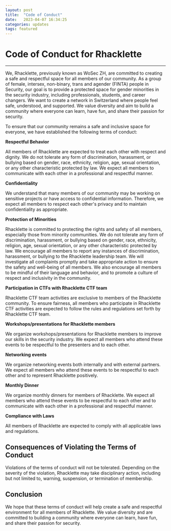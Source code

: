 ```yaml
---
layout: post
title:  "Code of Conduct"
date:   2023-04-07 16:34:25
categories: updates
tags: featured
---
```

# Code of Conduct for Rhacklette #
 - - - -
We, Rhacklette, previously known as WoSec ZH, are committed to creating a safe and respectful space for all members of our community. As a group of female, intersex, non-binary, trans and agender (FINTA) people in Security, our goal is to provide a protected space for gender minorities in the security industry, including professionals, students, and career changers. We want to create a network in Switzerland where people feel safe, understood, and supported. We value diversity and aim to build a community where everyone can learn, have fun, and share their passion for security.

To ensure that our community remains a safe and inclusive space for everyone, we have established the following terms of conduct:

**Respectful Behavior**

All members of Rhacklette are expected to treat each other with respect and dignity. We do not tolerate any form of discrimination, harassment, or bullying based on gender, race, ethnicity, religion, age, sexual orientation, or any other characteristic protected by law. We expect all members to communicate with each other in a professional and respectful manner.

**Confidentiality** 

We understand that many members of our community may be working on sensitive projects or have access to confidential information. Therefore, we expect all members to respect each other's privacy and to maintain confidentiality as appropriate.

**Protection of Minorities**

Rhacklette is committed to protecting the rights and safety of all members, especially those from minority communities. We do not tolerate any form of discrimination, harassment, or bullying based on gender, race, ethnicity, religion, age, sexual orientation, or any other characteristic protected by law. We encourage all members to report any instances of discrimination, harassment, or bullying to the Rhacklette leadership team. We will investigate all complaints promptly and take appropriate action to ensure the safety and well-being of all members. We also encourage all members to be mindful of their language and behavior, and to promote a culture of respect and inclusivity in the community.

**Participation in CTFs with Rhacklette CTF team**

Rhacklette CTF team activities are exclusive to members of the Rhacklette community. To ensure fairness, all members who participate in Rhacklette CTF activities are expected to follow the rules and regulations set forth by Rhacklette CTF team.

**Workshops/presentations for Rhacklette members**

We organize workshops/presentations for Rhacklette members to improve our skills in the security industry. We expect all members who attend these events to be respectful to the presenters and to each other.

**Networking events**

We organize networking events both internally and with external partners. We expect all members who attend these events to be respectful to each other and to represent Rhacklette positively.

**Monthly Dinner**

We organize monthly dinners for members of Rhacklette. We expect all members who attend these events to be respectful to each other and to communicate with each other in a professional and respectful manner.

**Compliance with Laws**

All members of Rhacklette are expected to comply with all applicable laws and regulations.


## Consequences of Violating the Terms of Conduct ##

Violations of the terms of conduct will not be tolerated. Depending on the severity of the violation, Rhacklette may take disciplinary action, including but not limited to, warning, suspension, or termination of membership.

## Conclusion ##

We hope that these terms of conduct will help create a safe and respectful environment for all members of Rhacklette. We value diversity and are committed to building a community where everyone can learn, have fun, and share their passion for security.

